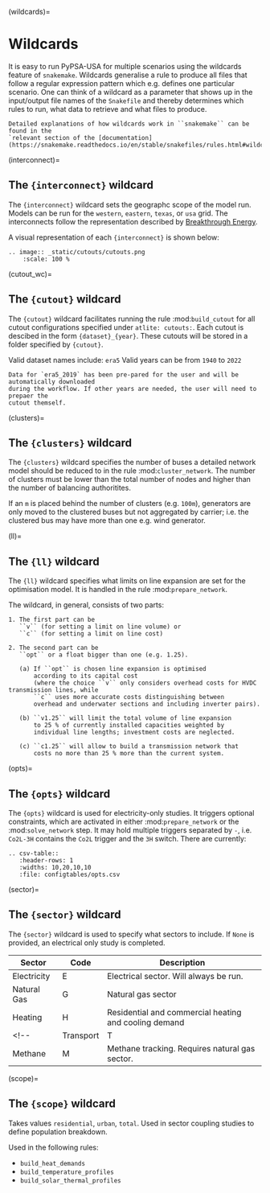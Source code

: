 (wildcards)=
# Wildcards

It is easy to run PyPSA-USA for multiple scenarios using the wildcards feature of `snakemake`.
Wildcards generalise a rule to produce all files that follow a regular expression pattern
which e.g. defines one particular scenario. One can think of a wildcard as a parameter that shows
up in the input/output file names of the `Snakefile` and thereby determines which rules to run,
what data to retrieve and what files to produce.

```{note}
Detailed explanations of how wildcards work in ``snakemake`` can be found in the
`relevant section of the [documentation](https://snakemake.readthedocs.io/en/stable/snakefiles/rules.html#wildcards).
```

(interconnect)=
## The `{interconnect}` wildcard

The `{interconnect}` wildcard sets the geographc scope of the model run. Models
can be run for the `western`, `eastern`, `texas`, or `usa` grid. The interconnects
follow the representation described by [Breakthrough Energy](https://breakthroughenergy.org/).

A visual representation of each `{interconnect}` is shown below:

```{eval-rst}
.. image:: _static/cutouts/cutouts.png
    :scale: 100 %
```

(cutout_wc)=
## The `{cutout}` wildcard

The `{cutout}` wildcard facilitates running the rule :mod:`build_cutout`
for all cutout configurations specified under `atlite: cutouts:`. Each cutout
is descibed in the form `{dataset}_{year}`. These cutouts will be stored in a
folder specified by `{cutout}`.

Valid dataset names include: `era5`
Valid years can be from `1940` to `2022`

```{note}
Data for `era5_2019` has been pre-pared for the user and will be automatically downloaded
during the workflow. If other years are needed, the user will need to prepaer the
cutout themself.
```


<!-- (simpl)=
## The ``{simpl}`` wildcard -->

<!-- The ``{simpl}`` wildcard specifies number of buses a detailed
network model should be pre-clustered to in the rule
:mod:`simplify_network` (before :mod:`cluster_network`). -->

(clusters)=
## The `{clusters}` wildcard

The `{clusters}` wildcard specifies the number of buses a detailed network model should be reduced to in the rule :mod:`cluster_network`.
The number of clusters must be lower than the total number of nodes and higher than the number of balancing authoritites.

If an `m` is placed behind the number of clusters (e.g. `100m`), generators are only moved to the clustered buses but not aggregated by carrier; i.e. the clustered bus may have more than one e.g. wind generator.

(ll)=
## The `{ll}` wildcard

The `{ll}` wildcard specifies what limits on
line expansion are set for the optimisation model.
It is handled in the rule :mod:`prepare_network`.

The wildcard, in general, consists of two parts:

    1. The first part can be
       ``v`` (for setting a limit on line volume) or
       ``c`` (for setting a limit on line cost)

    2. The second part can be
       ``opt`` or a float bigger than one (e.g. 1.25).

       (a) If ``opt`` is chosen line expansion is optimised
           according to its capital cost
           (where the choice ``v`` only considers overhead costs for HVDC transmission lines, while
           ``c`` uses more accurate costs distinguishing between
           overhead and underwater sections and including inverter pairs).

       (b) ``v1.25`` will limit the total volume of line expansion
           to 25 % of currently installed capacities weighted by
           individual line lengths; investment costs are neglected.

       (c) ``c1.25`` will allow to build a transmission network that
           costs no more than 25 % more than the current system.

(opts)=
## The `{opts}` wildcard

The `{opts}` wildcard is used for electricity-only studies. It triggers
optional constraints, which are activated in either :mod:`prepare_network` or
the :mod:`solve_network` step. It may hold multiple triggers separated by `-`,
i.e. `Co2L-3H` contains the `Co2L` trigger and the `3H` switch. There are
currently:

```{eval-rst}
.. csv-table::
   :header-rows: 1
   :widths: 10,20,10,10
   :file: configtables/opts.csv
```

(sector)=
## The `{sector}` wildcard

The `{sector}` wildcard is used to specify what sectors to include. If `None`
is provided, an electrical only study is completed.

| Sector      | Code | Description                                                  |
|-------------|------|--------------------------------------------------------------|
| Electricity | E    | Electrical sector. Will always be run.                       |
| Natural Gas | G    | Natural gas sector                                           |
| Heating     | H    | Residential and commercial heating and cooling demand        |
<!-- | Transport   | T    | Residential and light duty commercial transportation demand  |
| Methane     | M    | Methane tracking. Requires natural gas sector.               | -->

(scope)=
## The `{scope}` wildcard
Takes values `residential`, `urban`, `total`. Used in sector coupling
studies to define population breakdown.

Used in the following rules:
- `build_heat_demands`
- `build_temperature_profiles`
- `build_solar_thermal_profiles`
